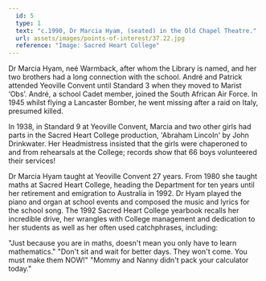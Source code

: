 ```yaml
---
  id: 5
  type: 1
  text: "c.1990, Dr Marcia Hyam, (seated) in the Old Chapel Theatre."
  url: assets/images/points-of-interest/37.22.jpg
  reference: "Image: Sacred Heart College"
---
```

Dr Marcia Hyam, neé Warmback, after whom the Library is named, and her two brothers had a long connection with the school. André and Patrick attended Yeoville Convent until Standard 3 when they moved to Marist ‘Obs’. André, a school Cadet member, joined the South African Air Force. In 1945 whilst flying a Lancaster Bomber, he went missing after a raid on Italy, presumed killed.

In 1938, in Standard 9 at Yeoville Convent, Marcia and two other girls had parts in the Sacred Heart College production, 'Abraham Lincoln' by John Drinkwater. Her Headmistress insisted that the girls were chaperoned to and from rehearsals at the College; records show that 66 boys volunteered their services!

Dr Marcia Hyam taught at Yeoville Convent 27 years. From 1980 she taught maths at Sacred Heart College, heading the Department for ten years until her retirement and emigration to Australia in 1992. Dr Hyam played the piano and organ at school events and composed the music and lyrics for the school song. The 1992 Sacred Heart College yearbook recalls her incredible drive, her wrangles with College management and dedication to her students as well as her often used catchphrases, including: 

"Just because you are in maths, doesn't mean you only have to learn mathematics." 
"Don't sit and wait for better days. They won't come. You must make them NOW!" 
"Mommy and Nanny didn't pack your calculator today."  



        